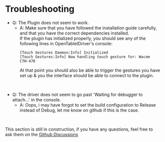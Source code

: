 # Troubleshooting

- Q: The Plugin does not seem to work.
    - A: Make sure that you have followed the installation guide carefully, and that you have the correct dependencies installed. \
         If the plugin has initialized properly, you should see any of the following lines in OpenTabletDriver's console:
         ```log
         [Touch Gestures Daemon:Info] Initialized
         [Touch Gestures:Info] Now handling touch gesture for: Wacom CTH-470
         ```
         At that point you should also be able to trigger the gestures you have set up & you the interface should be able to connect to the plugin.

<br>

- Q: The driver does not seem to go past 'Waiting for debugger to attach...' in the console.
    - A: Oops, i may have forgot to set the build configuration to Release instead of Debug, let me know on github if this is the case.

<br>

This section is still in construction, if you have any questions, feel free to ask them on the [Github Discussions](https://github.com/Mrcubix/Touch-Gestures/discussions)